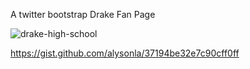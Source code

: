 
A twitter bootstrap Drake Fan Page

![drake-high-school](https://f.cloud.github.com/assets/2623954/1952363/dc2f5e8a-81a4-11e3-88f1-0d9939e486e1.png)

https://gist.github.com/alysonla/37194be32e7c90cff0ff